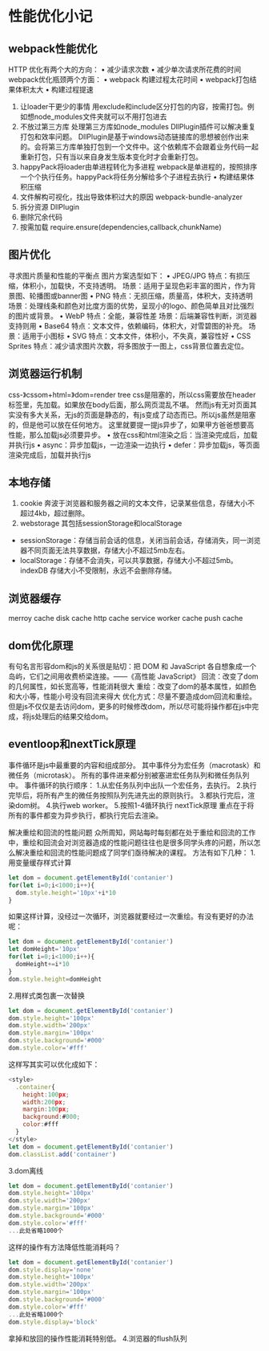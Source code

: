 # 性能优化小记
## webpack性能优化
HTTP 优化有两个大的方向：
• 减少请求次数
• 减少单次请求所花费的时间
webpack优化瓶颈两个方面：
• webpack 构建过程太花时间
• webpack打包结果体积太大
• 构建过程提速
1. 让loader干更少的事情
用exclude和include区分打包的内容，按需打包。例如想node_modules文件夹就可以不用打包进去
2. 不放过第三方库
处理第三方库如node_modules DllPlugin插件可以解决重复打包和效率问题。
DllPlugin是基于windows动态链接库的思想被创作出来的。会将第三方库单独打包到一个文件中。这个依赖库不会跟着业务代码一起重新打包，只有当以来自身发生版本变化时才会重新打包。
3. happyPack将loader由单进程转化为多进程
webpack是单进程的，按照排序一个个执行任务。happyPack将任务分解给多个子进程去执行
• 构建结果体积压缩
1. 文件解构可视化，找出导致体积过大的原因
webpack-bundle-analyzer
2. 拆分资源
DllPlugin
3. 删除冗余代码
4. 按需加载
require.ensure(dependencies,callback,chunkName)
## 图片优化
寻求图片质量和性能的平衡点
图片方案选型如下：
• JPEG/JPG
特点：有损压缩，体积小，加载快，不支持透明。
场景：适用于呈现色彩丰富的图片，作为背景图、轮播图或banner图
• PNG
特点：无损压缩，质量高，体积大，支持透明
场景：处理线条和颜色对比度方面的优势，呈现小的logo、颜色简单且对比强烈的图片或背景。
• WebP
特点：全能，兼容性差
场景：后端兼容性判断，浏览器支持则用
• Base64
特点：文本文件，依赖编码，体积大，对雪碧图的补充。
场景：适用于小图标
• SVG
特点：文本文件，体积小，不失真，兼容性好
• CSS Sprites
特点：减少请求图片次数，将多图放于一图上，css背景位置去定位。
## 浏览器运行机制
css-》cssom+html=》dom=render tree
css是阻塞的，所以css需要放在header标签里，先加载。如果放在body后面，那么网页混乱不堪。
然而js有无对页面其实没有多大关系，无js的页面是静态的，有js变成了动态而已。所以js虽然是阻塞的，但是他可以放在任何地方。
这里就要提一提js异步了，如果甲方爸爸想要高性能，那么加载js必须要异步。
• 放在css和html渲染之后：当渲染完成后，加载并执行js
• async：异步加载js，一边渲染一边执行
• defer：异步加载js，等页面渲染完成后，加载并执行js
## 本地存储
1. cookie
奔波于浏览器和服务器之间的文本文件，记录某些信息，存储大小不超过4kb，超过删除。
2. webstorage
其包括sessionStorage和localStorage
- sessionStorage：存储当前会话的信息，关闭当前会话，存储消失，同一浏览器不同页面无法共享数据，存储大小不超过5mb左右。
- localStorage：存储不会消失，可以共享数据，存储大小不超过5mb。
indexDB
存储大小不受限制，永远不会删除存储。
## 浏览器缓存
merroy cache
disk cache
http cache
service worker cache
push cache
## dom优化原理
有句名言形容dom和js的关系很是贴切：把 DOM 和 JavaScript 各自想象成一个岛屿，它们之间用收费桥梁连接。——《高性能 JavaScript》
回流：改变了dom的几何属性，如长宽高等，性能消耗很大
重绘：改变了dom的基本属性，如颜色和大小等，性能小号没有回流来得大
优化方式：尽量不要造成dom回流和重绘。但是js不仅仅是去访问dom，更多的时候修改dom，所以尽可能将操作都在js中完成，将js处理后的结果交给dom。
## eventloop和nextTick原理
事件循环是js中最重要的内容和组成部分。
其中事件分为宏任务（macrotask）和微任务（microtask）。
所有的事件进来都分别被塞进宏任务队列和微任务队列中。
事件循环的执行顺序：
1.从宏任务队列中出队一个宏任务，去执行。
2.执行完毕后，将所有产生的微任务按照队列先进先出的原则执行。
3.都执行完后，渲染dom树。
4.执行web worker。
5.按照1-4循环执行
nextTick原理
重点在于将所有的事件都变为异步执行，都执行完后去渲染。


解决重绘和回流的性能问题
众所周知，网站每时每刻都在处于重绘和回流的工作中，重绘和回流会对浏览器造成的性能问题往往也是很多同学头疼的问题，所以怎么解决重绘和回流的性能问题成了同学们亟待解决的课程。
方法有如下几种：
1.用变量缓存样式计算
```js
let dom = document.getElementById('contanier')
for(let i=0;i<1000;i++){
  dom.style.height='10px'+i*10
}
```
如果这样计算，没经过一次循环，浏览器就要经过一次重绘。有没有更好的办法呢：
```js
let dom = document.getElementById('contanier')
let domHeight='10px'
for(let i=0;i<1000;i++){
  domHeight+=i*10
}
dom.style.height=domHeight
```
2.用样式类包裹一次替换
```js
let dom = document.getElementById('contanier')
dom.style.height='100px'
dom.style.width='200px'
dom.style.margin='100px'
dom.style.background='#000'
dom.style.color='#fff'
```
这样写其实可以优化成如下：
```js
<style>
  .container{
    height:100px;
    width:200px;
    margin:100px;
    background:#000;
    color:#fff
  }
</style>
let dom = document.getElementById('contanier')
dom.classList.add('container')
```
3.dom离线
```js
let dom = document.getElementById('contanier')
dom.style.height='100px'
dom.style.width='200px'
dom.style.margin='100px'
dom.style.background='#000'
dom.style.color='#fff'
...此处省略1000个
```
这样的操作有方法降低性能消耗吗？
```js
let dom = document.getElementById('contanier')
dom.style.display='none'
dom.style.height='100px'
dom.style.width='200px'
dom.style.margin='100px'
dom.style.background='#000'
dom.style.color='#fff'
...此处省略1000个
dom.style.display='block'
```
拿掉和放回的操作性能消耗特别低。
4.浏览器的flush队列